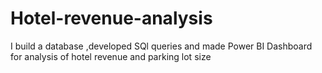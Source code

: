 # Hotel-revenue-analysis
I build a database ,developed SQl queries and made Power BI Dashboard for analysis of hotel revenue and parking lot size
